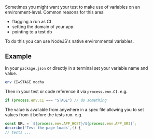 Sometimes you might want your test to make use of variables on an environment-level. Common reasons for this area
- flagging a run as CI
- setting the domain of your app
- pointing to a test db

To do this you can use NodeJS's native environmental variables. 

## Example

In your `package.json` or directly in a terminal set your variable name and value. 
```bash
env CI=STAGE mocha
```

Then in your test or code reference it via `process.env.CI`. e.g.
```javascript 
if (process.env.CI === "STAGE") // do something
```

The value is available from anywhere in a spec file allowing you to set values from it before the tests run. e.g.

```javascript
const URL = `${process.env.APP_HOST}/${process.env.APP_URI}`;
describe('Test the page loads',() { 
// tests ...
```


